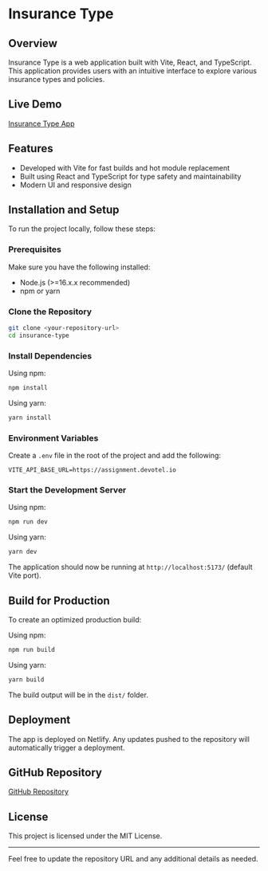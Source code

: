 # Insurance Type

## Overview

Insurance Type is a web application built with Vite, React, and TypeScript. This application provides users with an intuitive interface to explore various insurance types and policies.

## Live Demo

[Insurance Type App](https://insurance-portal-devotel.netlify.app/)

## Features

- Developed with Vite for fast builds and hot module replacement
- Built using React and TypeScript for type safety and maintainability
- Modern UI and responsive design

## Installation and Setup

To run the project locally, follow these steps:

### Prerequisites

Make sure you have the following installed:

- Node.js (>=16.x.x recommended)
- npm or yarn

### Clone the Repository

```sh
git clone <your-repository-url>
cd insurance-type
```

### Install Dependencies

Using npm:

```sh
npm install
```

Using yarn:

```sh
yarn install
```

### Environment Variables

Create a `.env` file in the root of the project and add the following:

```env
VITE_API_BASE_URL=https://assignment.devotel.io
```

### Start the Development Server

Using npm:

```sh
npm run dev
```

Using yarn:

```sh
yarn dev
```

The application should now be running at `http://localhost:5173/` (default Vite port).

## Build for Production

To create an optimized production build:

Using npm:

```sh
npm run build
```

Using yarn:

```sh
yarn build
```

The build output will be in the `dist/` folder.

## Deployment

The app is deployed on Netlify. Any updates pushed to the repository will automatically trigger a deployment.

## GitHub Repository

[GitHub Repository](your-github-repository-url)

## License

This project is licensed under the MIT License.

---

Feel free to update the repository URL and any additional details as needed.
